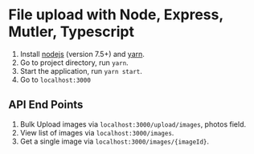 # File upload with Node, Express, Mutler, Typescript

1. Install [nodejs](https://nodejs.org/en/) (version 7.5+) and [yarn](https://yarnpkg.com/en/docs/install).
2. Go to project directory, run `yarn`.
3. Start the application, run `yarn start`.
4. Go to `localhost:3000`

## API End Points

1. Bulk Upload images via `localhost:3000/upload/images`, photos field.
2. View list of images via `localhost:3000/images`.
3. Get a single image via `localhost:3000/images/{imageId}`.
